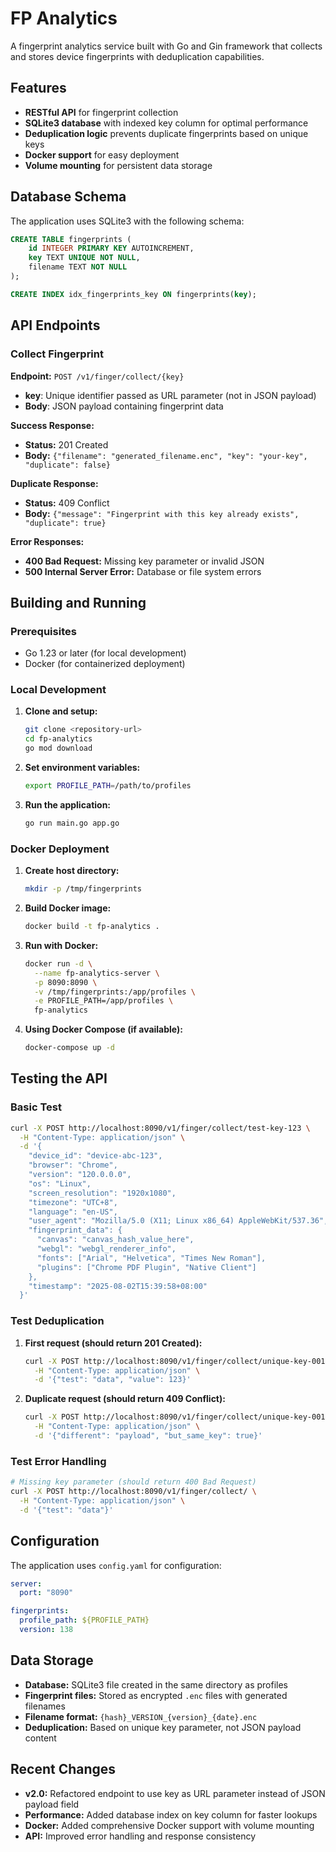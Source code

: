 # FP Analytics

A fingerprint analytics service built with Go and Gin framework that collects and stores device fingerprints with deduplication capabilities.

## Features

- **RESTful API** for fingerprint collection
- **SQLite3 database** with indexed key column for optimal performance
- **Deduplication logic** prevents duplicate fingerprints based on unique keys
- **Docker support** for easy deployment
- **Volume mounting** for persistent data storage

## Database Schema

The application uses SQLite3 with the following schema:

```sql
CREATE TABLE fingerprints (
    id INTEGER PRIMARY KEY AUTOINCREMENT,
    key TEXT UNIQUE NOT NULL,
    filename TEXT NOT NULL
);

CREATE INDEX idx_fingerprints_key ON fingerprints(key);
```

## API Endpoints

### Collect Fingerprint

**Endpoint:** `POST /v1/finger/collect/{key}`

- **key**: Unique identifier passed as URL parameter (not in JSON payload)
- **Body**: JSON payload containing fingerprint data

**Success Response:**
- **Status:** 201 Created
- **Body:** `{"filename": "generated_filename.enc", "key": "your-key", "duplicate": false}`

**Duplicate Response:**
- **Status:** 409 Conflict  
- **Body:** `{"message": "Fingerprint with this key already exists", "duplicate": true}`

**Error Responses:**
- **400 Bad Request:** Missing key parameter or invalid JSON
- **500 Internal Server Error:** Database or file system errors

## Building and Running

### Prerequisites

- Go 1.23 or later (for local development)
- Docker (for containerized deployment)

### Local Development

1. **Clone and setup:**
   ```bash
   git clone <repository-url>
   cd fp-analytics
   go mod download
   ```

2. **Set environment variables:**
   ```bash
   export PROFILE_PATH=/path/to/profiles
   ```

3. **Run the application:**
   ```bash
   go run main.go app.go
   ```

### Docker Deployment

1. **Create host directory:**
   ```bash
   mkdir -p /tmp/fingerprints
   ```

2. **Build Docker image:**
   ```bash
   docker build -t fp-analytics .
   ```

3. **Run with Docker:**
   ```bash
   docker run -d \
     --name fp-analytics-server \
     -p 8090:8090 \
     -v /tmp/fingerprints:/app/profiles \
     -e PROFILE_PATH=/app/profiles \
     fp-analytics
   ```

4. **Using Docker Compose (if available):**
   ```bash
   docker-compose up -d
   ```

## Testing the API

### Basic Test

```bash
curl -X POST http://localhost:8090/v1/finger/collect/test-key-123 \
  -H "Content-Type: application/json" \
  -d '{
    "device_id": "device-abc-123",
    "browser": "Chrome",
    "version": "120.0.0.0",
    "os": "Linux",
    "screen_resolution": "1920x1080",
    "timezone": "UTC+8",
    "language": "en-US",
    "user_agent": "Mozilla/5.0 (X11; Linux x86_64) AppleWebKit/537.36",
    "fingerprint_data": {
      "canvas": "canvas_hash_value_here",
      "webgl": "webgl_renderer_info",
      "fonts": ["Arial", "Helvetica", "Times New Roman"],
      "plugins": ["Chrome PDF Plugin", "Native Client"]
    },
    "timestamp": "2025-08-02T15:39:58+08:00"
  }'
```

### Test Deduplication

1. **First request (should return 201 Created):**
   ```bash
   curl -X POST http://localhost:8090/v1/finger/collect/unique-key-001 \
     -H "Content-Type: application/json" \
     -d '{"test": "data", "value": 123}'
   ```

2. **Duplicate request (should return 409 Conflict):**
   ```bash
   curl -X POST http://localhost:8090/v1/finger/collect/unique-key-001 \
     -H "Content-Type: application/json" \
     -d '{"different": "payload", "but_same_key": true}'
   ```

### Test Error Handling

```bash
# Missing key parameter (should return 400 Bad Request)
curl -X POST http://localhost:8090/v1/finger/collect/ \
  -H "Content-Type: application/json" \
  -d '{"test": "data"}'
```

## Configuration

The application uses `config.yaml` for configuration:

```yaml
server:
  port: "8090"

fingerprints:
  profile_path: ${PROFILE_PATH}
  version: 138
```

## Data Storage

- **Database:** SQLite3 file created in the same directory as profiles
- **Fingerprint files:** Stored as encrypted `.enc` files with generated filenames
- **Filename format:** `{hash}_VERSION_{version}_{date}.enc`
- **Deduplication:** Based on unique key parameter, not JSON payload content

## Recent Changes

- **v2.0:** Refactored endpoint to use key as URL parameter instead of JSON payload field
- **Performance:** Added database index on key column for faster lookups
- **Docker:** Added comprehensive Docker support with volume mounting
- **API:** Improved error handling and response consistency